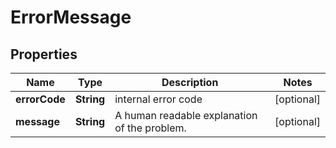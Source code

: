 

# ErrorMessage

## Properties

| Name | Type | Description | Notes |
| ------------ | ------------- | ------------- | ------------- |
| **errorCode** | **String** | internal error code  |  [optional] |
| **message** | **String** | A human readable explanation of the problem.  |  [optional] |


